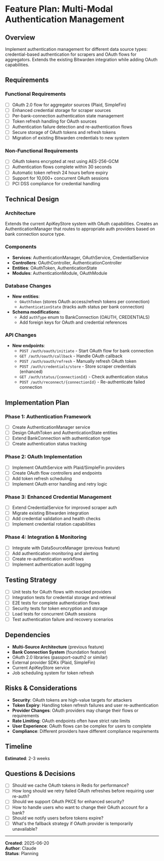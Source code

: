 # Feature Plan: Multi-Modal Authentication Management

## Overview
Implement authentication management for different data source types: credential-based authentication for scrapers and OAuth flows for aggregators. Extends the existing Bitwarden integration while adding OAuth capabilities.

## Requirements
### Functional Requirements
- [ ] OAuth 2.0 flow for aggregator sources (Plaid, SimpleFin)
- [ ] Enhanced credential storage for scraper sources
- [ ] Per-bank-connection authentication state management
- [ ] Token refresh handling for OAuth sources
- [ ] Authentication failure detection and re-authentication flows
- [ ] Secure storage of OAuth tokens and refresh tokens
- [ ] Migration of existing Bitwarden credentials to new system

### Non-Functional Requirements
- [ ] OAuth tokens encrypted at rest using AES-256-GCM
- [ ] Authentication flows complete within 30 seconds
- [ ] Automatic token refresh 24 hours before expiry
- [ ] Support for 10,000+ concurrent OAuth sessions
- [ ] PCI DSS compliance for credential handling

## Technical Design

### Architecture
Extends the current ApiKeyStore system with OAuth capabilities. Creates an AuthenticationManager that routes to appropriate auth providers based on bank connection source type.

### Components
- **Services**: AuthenticationManager, OAuthService, CredentialService
- **Controllers**: OAuthController, AuthenticationController
- **Entities**: OAuthToken, AuthenticationState
- **Modules**: AuthenticationModule, OAuthModule

### Database Changes
- **New entities**:
  - `OAuthToken` (stores OAuth access/refresh tokens per connection)
  - `AuthenticationState` (tracks auth status per bank connection)
- **Schema modifications**:
  - Add `authType` enum to BankConnection (OAUTH, CREDENTIALS)
  - Add foreign keys for OAuth and credential references

### API Changes
- **New endpoints**:
  - `POST /auth/oauth/initiate` - Start OAuth flow for bank connection
  - `GET /auth/oauth/callback` - Handle OAuth callback
  - `POST /auth/oauth/refresh` - Manually refresh OAuth token
  - `POST /auth/credentials/store` - Store scraper credentials (enhanced)
  - `GET /auth/status/{connectionId}` - Check authentication status
  - `POST /auth/reconnect/{connectionId}` - Re-authenticate failed connection

## Implementation Plan

### Phase 1: Authentication Framework
- [ ] Create AuthenticationManager service
- [ ] Design OAuthToken and AuthenticationState entities
- [ ] Extend BankConnection with authentication type
- [ ] Create authentication status tracking

### Phase 2: OAuth Implementation  
- [ ] Implement OAuthService with Plaid/SimpleFin providers
- [ ] Create OAuth flow controllers and endpoints
- [ ] Add token refresh scheduling
- [ ] Implement OAuth error handling and retry logic

### Phase 3: Enhanced Credential Management
- [ ] Extend CredentialService for improved scraper auth
- [ ] Migrate existing Bitwarden integration
- [ ] Add credential validation and health checks
- [ ] Implement credential rotation capabilities

### Phase 4: Integration & Monitoring
- [ ] Integrate with DataSourceManager (previous feature)
- [ ] Add authentication monitoring and alerting
- [ ] Create re-authentication workflows
- [ ] Implement authentication audit logging

## Testing Strategy
- [ ] Unit tests for OAuth flows with mocked providers
- [ ] Integration tests for credential storage and retrieval
- [ ] E2E tests for complete authentication flows
- [ ] Security tests for token encryption and storage
- [ ] Load tests for concurrent OAuth sessions
- [ ] Test authentication failure and recovery scenarios

## Dependencies
- **Multi-Source Architecture** (previous feature)
- **Bank Connection System** (foundation feature)
- OAuth 2.0 libraries (passport-oauth2 or similar)
- External provider SDKs (Plaid, SimpleFin)
- Current ApiKeyStore service
- Job scheduling system for token refresh

## Risks & Considerations
- **Security**: OAuth tokens are high-value targets for attackers
- **Token Expiry**: Handling token refresh failures and user re-authentication
- **Provider Changes**: OAuth providers may change their flows or requirements
- **Rate Limiting**: OAuth endpoints often have strict rate limits
- **User Experience**: OAuth flows can be complex for users to complete
- **Compliance**: Different providers have different compliance requirements

## Timeline
**Estimated**: 2-3 weeks

## Questions & Decisions
- [ ] Should we cache OAuth tokens in Redis for performance?
- [ ] How long should we retry failed OAuth refreshes before requiring user re-auth?
- [ ] Should we support OAuth PKCE for enhanced security?
- [ ] How to handle users who want to change their OAuth account for a bank?
- [ ] Should we notify users before tokens expire?
- [ ] What's the fallback strategy if OAuth provider is temporarily unavailable?

---
**Created**: 2025-06-20  
**Author**: Claude  
**Status**: Planning